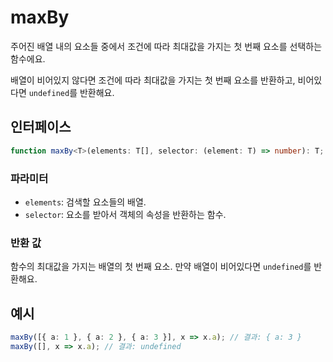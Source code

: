 # maxBy

주어진 배열 내의 요소들 중에서 조건에 따라 최대값을 가지는 첫 번째 요소를 선택하는 함수에요.

배열이 비어있지 않다면 조건에 따라 최대값을 가지는 첫 번째 요소를 반환하고, 비어있다면 `undefined`를 반환해요.

## 인터페이스

```typescript
function maxBy<T>(elements: T[], selector: (element: T) => number): T;
```

### 파라미터

- `elements`: 검색할 요소들의 배열.
- `selector`: 요소를 받아서 객체의 속성을 반환하는 함수.

### 반환 값

함수의 최대값을 가지는 배열의 첫 번째 요소. 만약 배열이 비어있다면 `undefined`를 반환해요.

## 예시

```typescript
maxBy([{ a: 1 }, { a: 2 }, { a: 3 }], x => x.a); // 결과: { a: 3 }
maxBy([], x => x.a); // 결과: undefined
```
